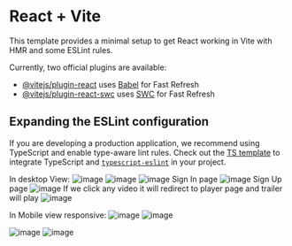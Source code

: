 # React + Vite

This template provides a minimal setup to get React working in Vite with HMR and some ESLint rules.

Currently, two official plugins are available:

- [@vitejs/plugin-react](https://github.com/vitejs/vite-plugin-react/blob/main/packages/plugin-react/README.md) uses [Babel](https://babeljs.io/) for Fast Refresh
- [@vitejs/plugin-react-swc](https://github.com/vitejs/vite-plugin-react-swc) uses [SWC](https://swc.rs/) for Fast Refresh

## Expanding the ESLint configuration

If you are developing a production application, we recommend using TypeScript and enable type-aware lint rules. Check out the [TS template](https://github.com/vitejs/vite/tree/main/packages/create-vite/template-react-ts) to integrate TypeScript and [`typescript-eslint`](https://typescript-eslint.io) in your project.

In desktop View:
![image](https://github.com/user-attachments/assets/cc90f0b0-f358-4b51-8b3c-4437ef2ce721)
![image](https://github.com/user-attachments/assets/f4bc8b82-ac16-4e7b-91de-c6ce99114307)
![image](https://github.com/user-attachments/assets/21b77bdb-7d19-48f7-ac77-0859464863e7)
Sign In page
![image](https://github.com/user-attachments/assets/1a9f0654-557e-4bd3-88d4-c13d7c12357b)
Sign Up page
![image](https://github.com/user-attachments/assets/93e477db-5fa4-4e58-8f7f-f167b2e2ccad)
If we click any video it will redirect to player page and trailer will play
![image](https://github.com/user-attachments/assets/34836d51-52bb-4092-950d-7fead99c020a)

In Mobile view responsive:
![image](https://github.com/user-attachments/assets/6a2ee72a-7ad2-4ea7-99d3-8c58631dc866)
![image](https://github.com/user-attachments/assets/600085a0-a921-40fc-8298-3fdf10bc823a)


![image](https://github.com/user-attachments/assets/06f0c9d5-4607-4a06-9041-5ae07caf8368)
![image](https://github.com/user-attachments/assets/137d2ae9-f232-49c2-8953-35b9682ded77)

